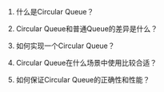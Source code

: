 

1. 什么是Circular Queue？

2. Circular Queue和普通Queue的差异是什么？

3. 如何实现一个Circular Queue？

4. Circular Queue在什么场景中使用比较合适？

5. 如何保证Circular Queue的正确性和性能？